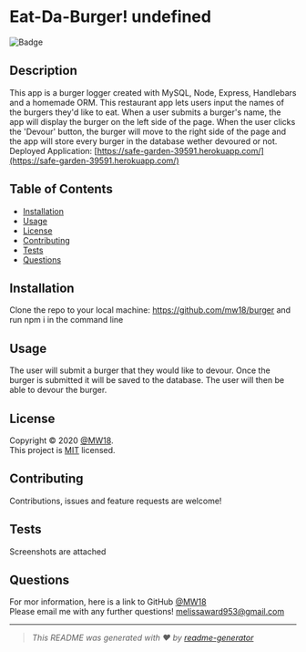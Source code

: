 
  # Eat-Da-Burger! undefined
  ![Badge](https://img.shields.io/badge/license-MIT-green)
  ## Description
  This app is a burger logger created with MySQL, Node, Express, Handlebars and a homemade ORM. This restaurant app lets users input the names of the burgers they'd like to eat. When a user submits a burger's name, the app will display the burger on the left side of the page. When the user clicks the 'Devour' button, the burger will move to the right side of the page and the app will store every burger in the database wether devoured or not. 
  Deployed Application: [https://safe-garden-39591.herokuapp.com/](https://safe-garden-39591.herokuapp.com/)
  ## Table of Contents
  * [Installation](#installation)
  * [Usage](#usage)
  * [License](#license)
  * [Contributing](#contributing)
  * [Tests](#tests)
  * [Questions](#questions)
  
  ## Installation
  Clone the repo to your local machine: https://github.com/mw18/burger and run npm i in the command line 
  ## Usage
  The user will submit a burger that they would like to devour. Once the burger is submitted it will be saved to the database. The user will then be able to devour the burger. 
  ## License
  Copyright &#169; 2020 [@MW18](https://github.com/MW18).<br>
  This project is [MIT](https://choosealicense.com/licenses/mit/) licensed.
  
  ## Contributing
  Contributions, issues and feature requests are welcome!
  ## Tests
  Screenshots are attached 
  ## Questions
  For mor information, here is a link to GitHub
  [@MW18](https://github.com/MW18)<br>
  Please email me with any further questions! <melissaward953@gmail.com>
  _____________________________________________________
  > *This README was generated with ❤️ by [readme-generator](https://github.com/mw/README-generator)*
